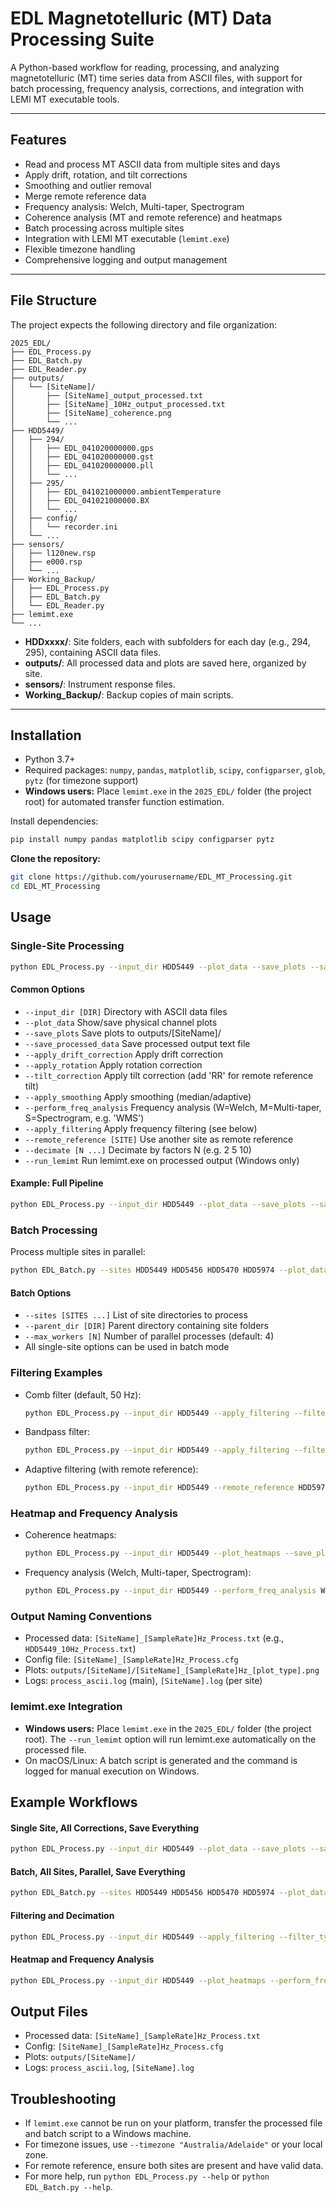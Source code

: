 # EDL Magnetotelluric (MT) Data Processing Suite

A Python-based workflow for reading, processing, and analyzing magnetotelluric (MT) time series data from ASCII files, with support for batch processing, frequency analysis, corrections, and integration with LEMI MT executable tools.

---


## Features

- Read and process MT ASCII data from multiple sites and days
- Apply drift, rotation, and tilt corrections
- Smoothing and outlier removal
- Merge remote reference data
- Frequency analysis: Welch, Multi-taper, Spectrogram
- Coherence analysis (MT and remote reference) and heatmaps
- Batch processing across multiple sites
- Integration with LEMI MT executable (`lemimt.exe`)
- Flexible timezone handling
- Comprehensive logging and output management

---

## File Structure

The project expects the following directory and file organization:

```
2025_EDL/
├── EDL_Process.py
├── EDL_Batch.py
├── EDL_Reader.py
├── outputs/
│   └── [SiteName]/
│       ├── [SiteName]_output_processed.txt
│       ├── [SiteName]_10Hz_output_processed.txt
│       ├── [SiteName]_coherence.png
│       └── ...
├── HDD5449/
│   ├── 294/
│   │   ├── EDL_041020000000.gps
│   │   ├── EDL_041020000000.gst
│   │   ├── EDL_041020000000.pll
│   │   └── ...
│   ├── 295/
│   │   ├── EDL_041021000000.ambientTemperature
│   │   ├── EDL_041021000000.BX
│   │   └── ...
│   ├── config/
│   │   └── recorder.ini
│   └── ...
├── sensors/
│   ├── l120new.rsp
│   ├── e000.rsp
│   └── ...
├── Working_Backup/
│   ├── EDL_Process.py
│   ├── EDL_Batch.py
│   └── EDL_Reader.py
├── lemimt.exe
└── ...
```

- **HDDxxxx/**: Site folders, each with subfolders for each day (e.g., 294, 295), containing ASCII data files.
- **outputs/**: All processed data and plots are saved here, organized by site.
- **sensors/**: Instrument response files.
- **Working_Backup/**: Backup copies of main scripts.

---
## Installation

- Python 3.7+
- Required packages: `numpy`, `pandas`, `matplotlib`, `scipy`, `configparser`, `glob`, `pytz` (for timezone support)
- **Windows users:** Place `lemimt.exe` in the `2025_EDL/` folder (the project root) for automated transfer function estimation.

Install dependencies:
```bash
pip install numpy pandas matplotlib scipy configparser pytz
```

**Clone the repository:**
```bash
git clone https://github.com/yourusername/EDL_MT_Processing.git
cd EDL_MT_Processing
```

## Usage

### Single-Site Processing

```bash
python EDL_Process.py --input_dir HDD5449 --plot_data --save_plots --save_processed_data
```

#### Common Options
- `--input_dir [DIR]`         Directory with ASCII data files
- `--plot_data`               Show/save physical channel plots
- `--save_plots`              Save plots to outputs/[SiteName]/
- `--save_processed_data`     Save processed output text file
- `--apply_drift_correction`  Apply drift correction
- `--apply_rotation`          Apply rotation correction
- `--tilt_correction`         Apply tilt correction (add 'RR' for remote reference tilt)
- `--apply_smoothing`         Apply smoothing (median/adaptive)
- `--perform_freq_analysis`   Frequency analysis (W=Welch, M=Multi-taper, S=Spectrogram, e.g. 'WMS')
- `--apply_filtering`         Apply frequency filtering (see below)
- `--remote_reference [SITE]` Use another site as remote reference
- `--decimate [N ...]`        Decimate by factors N (e.g. 2 5 10)
- `--run_lemimt`              Run lemimt.exe on processed output (Windows only)

#### Example: Full Pipeline
```bash
python EDL_Process.py --input_dir HDD5449 --plot_data --save_plots --save_processed_data --apply_drift_correction --apply_rotation --tilt_correction --apply_smoothing --smoothing_method adaptive --perform_freq_analysis WMS --plot_coherence --remote_reference HDD5974 --decimate 2 5 --run_lemimt
```

### Batch Processing

Process multiple sites in parallel:
```bash
python EDL_Batch.py --sites HDD5449 HDD5456 HDD5470 HDD5974 --plot_data --save_plots --save_processed_data --apply_drift_correction --apply_rotation --tilt_correction --max_workers 4
```

#### Batch Options
- `--sites [SITES ...]`       List of site directories to process
- `--parent_dir [DIR]`        Parent directory containing site folders
- `--max_workers [N]`         Number of parallel processes (default: 4)
- All single-site options can be used in batch mode

### Filtering Examples

- Comb filter (default, 50 Hz):
  ```bash
  python EDL_Process.py --input_dir HDD5449 --apply_filtering --filter_type comb --save_processed_data
  ```
- Bandpass filter:
  ```bash
  python EDL_Process.py --input_dir HDD5449 --apply_filtering --filter_type bandpass --filter_low_freq 0.01 --filter_high_freq 1.0 --save_processed_data
  ```
- Adaptive filtering (with remote reference):
  ```bash
  python EDL_Process.py --input_dir HDD5449 --remote_reference HDD5974 --apply_filtering --filter_type adaptive --filter_reference_channel rBx --save_processed_data
  ```

### Heatmap and Frequency Analysis

- Coherence heatmaps:
  ```bash
  python EDL_Process.py --input_dir HDD5449 --plot_heatmaps --save_plots
  ```
- Frequency analysis (Welch, Multi-taper, Spectrogram):
    ```bash
    python EDL_Process.py --input_dir HDD5449 --perform_freq_analysis WMS --save_plots
    ```

### Output Naming Conventions

- Processed data: `[SiteName]_[SampleRate]Hz_Process.txt` (e.g., `HDD5449_10Hz_Process.txt`)
- Config file:    `[SiteName]_[SampleRate]Hz_Process.cfg`
- Plots:          `outputs/[SiteName]/[SiteName]_[SampleRate]Hz_[plot_type].png`
- Logs:           `process_ascii.log` (main), `[SiteName].log` (per site)

### lemimt.exe Integration
- **Windows users:** Place `lemimt.exe` in the `2025_EDL/` folder (the project root). The `--run_lemimt` option will run lemimt.exe automatically on the processed file.
- On macOS/Linux: A batch script is generated and the command is logged for manual execution on Windows.

## Example Workflows

#### Single Site, All Corrections, Save Everything
```bash
python EDL_Process.py --input_dir HDD5449 --plot_data --save_plots --save_processed_data --apply_drift_correction --apply_rotation --tilt_correction --remote_reference HDD5974 --perform_freq_analysis WMS --plot_heatmaps --run_lemimt
```

#### Batch, All Sites, Parallel, Save Everything
```bash
python EDL_Batch.py --sites HDD5449 HDD5456 HDD5470 HDD5974 --plot_data --save_plots --save_processed_data --apply_drift_correction --apply_rotation --tilt_correction --max_workers 4
```

#### Filtering and Decimation
```bash
python EDL_Process.py --input_dir HDD5449 --apply_filtering --filter_type comb --decimate 2 5 --save_processed_data
```

#### Heatmap and Frequency Analysis
```bash
python EDL_Process.py --input_dir HDD5449 --plot_heatmaps --perform_freq_analysis WMS --save_plots
```

## Output Files
- Processed data: `[SiteName]_[SampleRate]Hz_Process.txt`
- Config:         `[SiteName]_[SampleRate]Hz_Process.cfg`
- Plots:          `outputs/[SiteName]/`
- Logs:           `process_ascii.log`, `[SiteName].log`

## Troubleshooting
- If `lemimt.exe` cannot be run on your platform, transfer the processed file and batch script to a Windows machine.
- For timezone issues, use `--timezone "Australia/Adelaide"` or your local zone.
- For remote reference, ensure both sites are present and have valid data.
- For more help, run `python EDL_Process.py --help` or `python EDL_Batch.py --help`.
